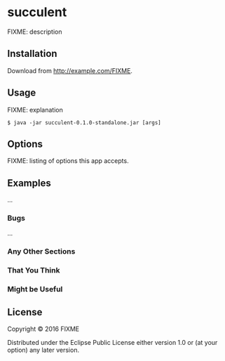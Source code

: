 # succulent

FIXME: description

## Installation

Download from http://example.com/FIXME.

## Usage

FIXME: explanation

    $ java -jar succulent-0.1.0-standalone.jar [args]

## Options

FIXME: listing of options this app accepts.

## Examples

...

### Bugs

...

### Any Other Sections
### That You Think
### Might be Useful

## License

Copyright © 2016 FIXME

Distributed under the Eclipse Public License either version 1.0 or (at
your option) any later version.
